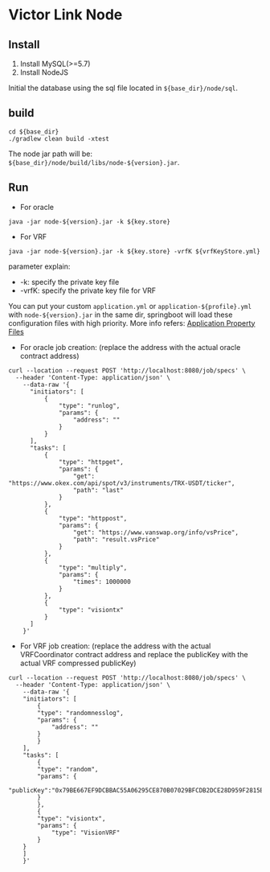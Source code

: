 # Victor Link Node

## Install

1. Install MySQL(>=5.7)
2. Install NodeJS

Initial the database using the sql file located in `${base_dir}/node/sql`.

## build

```
cd ${base_dir}
./gradlew clean build -xtest
```

The node jar path will be: `${base_dir}/node/build/libs/node-${version}.jar`.

## Run
- For oracle
```
java -jar node-${version}.jar -k ${key.store}
```

- For VRF
```
java -jar node-${version}.jar -k ${key.store} -vrfK ${vrfKeyStore.yml}
```

parameter explain:
- -k: specify the private key file
- -vrfK: specify the private key file for VRF

You can put your custom `application.yml` or `application-${profile}.yml` with `node-${version}.jar` in the same dir, springboot will load these configuration files with high priority.
More info refers: [Application Property Files](https://docs.spring.io/spring-boot/docs/current/reference/htmlsingle/#boot-features-external-config-application-property-files)

- For oracle job creation: (replace the address with the actual oracle contract address)
```
curl --location --request POST 'http://localhost:8080/job/specs' \
  --header 'Content-Type: application/json' \
    --data-raw '{
      "initiators": [
          {
              "type": "runlog",
              "params": {
                  "address": ""
              }
          }
      ],
      "tasks": [
          {
              "type": "httpget",
              "params": {
                  "get": "https://www.okex.com/api/spot/v3/instruments/TRX-USDT/ticker",
                  "path": "last"
              }
          },
          {
              "type": "httppost",
              "params": {
                  "get": "https://www.vanswap.org/info/vsPrice",
                  "path": "result.vsPrice"
              }
          },
          {
              "type": "multiply",
              "params": {
                  "times": 1000000
              }
          },
          {
              "type": "visiontx"
          }
      ]
    }'
```

- For VRF job creation:
  (replace the address with the actual VRFCoordinator contract address
  and replace the publicKey with the actual VRF compressed publicKey)
```
curl --location --request POST 'http://localhost:8080/job/specs' \
  --header 'Content-Type: application/json' \
    --data-raw '{
    "initiators": [
        {
        "type": "randomnesslog",
        "params": {
            "address": ""
        }
        }
    ],
    "tasks": [
        {
        "type": "random",
        "params": {
        "publicKey":"0x79BE667EF9DCBBAC55A06295CE870B07029BFCDB2DCE28D959F2815B16F8179800"
        }
        },
        {
        "type": "visiontx",
        "params": {
            "type": "VisionVRF"
        }
	}
    ]
    }'
```
